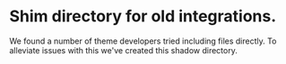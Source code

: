 # Shim directory for old integrations.

We found a number of theme developers tried including files directly. To alleviate issues with this we've created this 
shadow directory.
